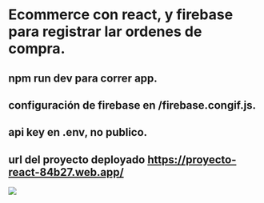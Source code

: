 # Ecommerce con react, y firebase para registrar lar ordenes de compra.

## npm run dev para correr  app.
## configuración de firebase en /firebase.congif.js.
## api key en .env, no publico.
## url del proyecto deployado https://proyecto-react-84b27.web.app/

![](gif.gif)
